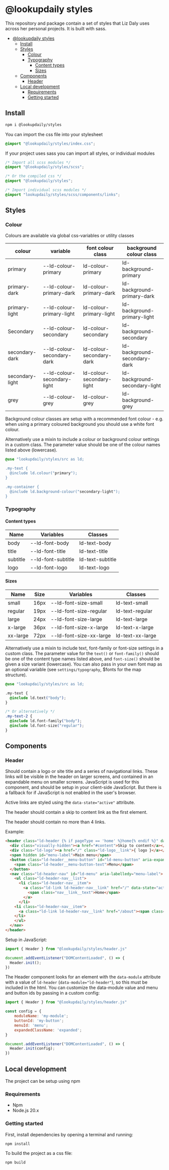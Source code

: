 # @lookupdaily styles

This repository and package contain a set of styles that Liz Daly uses across her personal projects. It is built with sass.

- [@lookupdaily styles](#lookupdaily-styles)
  - [Install](#install)
  - [Styles](#styles)
    - [Colour](#colour)
    - [Typography](#typography)
      - [Content types](#content-types)
      - [Sizes](#sizes)
  - [Components](#components)
    - [Header](#header)
  - [Local development](#local-development)
    - [Requirements](#requirements)
    - [Getting started](#getting-started)

## Install

```bash
npm i @lookupdaily/styles
```

You can import the css file into your stylesheet

```css
@import "@lookupdaily/styles/index.css";
```

If your project uses sass you can import all styles, or individual modules

```scss
/* Import all scss modules */
@import "@lookupdaily/styles/scss";

/* Or the compiled css */
@import "@lookupdaily/styles";

/* Import individual scss modules */
@import "lookupdaily/styles/scss/components/links";
```

## Styles

### Colour

Colours are available via global css-variables or utility classes

| colour          | variable                    | font colour class         | background colour class       |
| --------------- | --------------------------- | ------------------------- | ----------------------------- |
| primary         | --ld-colour-primary         | ld-colour-primary         | ld-background-primary         |
| primary-dark    | --ld-colour-primary-dark    | ld-colour-primary-dark    | ld-background-primary-dark    |
| primary-light   | --ld-colour-primary-light   | ld-colour-primary-light   | ld-background-primary-light   |
| Secondary       | --ld-colour-secondary       | ld-colour-secondary       | ld-background-secondary       |
| secondary-dark  | --ld-colour-secondary-dark  | ld-colour-secondary-dark  | ld-background-secondary-dark  |
| secondary-light | --ld-colour-secondary-light | ld-colour-secondary-light | ld-background-secondary-light |
| grey            | --ld-colour-grey            | ld-colour-grey            | ld-background-grey            |

Background colour classes are setup with a recommended font colour - e.g. when using a primary coloured background you should use a white font colour.

Alternatively use a mixin to include a colour or background colour settings in a custom class. The parameter value should be one of the colour names listed above (lowercase).

```scss
@use "lookupdaily/styles/src as ld;

.my-text {
  @include ld.colour("primary");
}

.my-container {
  @include ld.background-colour("secondary-light");
}
```

### Typography

#### Content types

| Name     | Variables          | Classes          |
| -------- | ------------------ | ---------------- |
| body     | --ld-font-body     | ld-text-body     |
| title    | --ld-font-title    | ld-text-title    |
| subtitle | --ld-font-subtitle | ld-text-subtitle |
| logo     | --ld-font-logo     | ld-text-logo     |

#### Sizes

| Name     | Size | Variables               | Classes          |
| -------- | ---- | ----------------------- | ---------------- |
| small    | 16px | --ld-font-size-small    | ld-text-small    |
| regular  | 19px | --ld-font-size-regular  | ld-text-regular  |
| large    | 24px | --ld-font-size-large    | ld-text-large    |
| x-large  | 36px | --ld-font-size-x-large  | ld-text-x-large  |
| xx-large | 72px | --ld-font-size-xx-large | ld-text-xx-large |

Alternatively use a mixin to include text, font-family or font-size settings in a custom class. The parameter value for the `text()` or `font-family()` should be one of the content type names listed above, and `font-size()` should be given a size variant (lowercase). You can also pass in your own font map as an optional variable (see `settings/typography`, $fonts for the map structure).

```css
@use "lookupdaily/styles/src as ld;

.my-text {
  @include ld.text("body");
}

/* Or alternatively */
.my-text-2 {
  @include ld.font-family("body");
  @include ld.font-size("regular");
}
```

## Components

### Header 

Should contain a logo or site title and a series of navigational links. These links will be visible in the header on larger screens, and contained in an expandable menu on smaller screens. JavaScript is used for this component, and should be setup in your client-side JavaScript. But there is a fallback for if JavaScript is not enabled in the user's browser.

Active links are styled using the `data-state="active"` attribute.

The header should contain a skip to content link as the first element.

The header should contain no more than 4 links.

Example: 

```html
<header class="ld-header {% if pageType == 'home' %}home{% endif %}" data-module="ld-header">
  <div class="visually-hidden"><a href="#content">Skip to content</a></div>
  <div class="ld-logo"><a href="/" class="ld-logo__link">{ logo }</a></div>
  <span hidden id="menu-label">Main menu</span>
  <button class="ld-header__menu-button" id="ld-menu-button" aria-expanded="false">
    <span class="ld-header__menu-button-text">Menu</span>
  </button>
  <nav class="ld-header-nav" id="ld-menu" aria-labelledy="menu-label">
    <ul class="ld-header-nav__list">
      <li class="ld-header-nav__item">
        <a class="ld-link ld-header-nav__link" href="/" data-state="active">
          <span class="nav__link__text">Home</span>
        </a>
      </li>
    <li class="ld-header-nav__item">
      <a class="ld-link ld-header-nav__link" href="/about"><span class="nav__link__text">About</span></a>
    </li>
    </ul>
  </nav>
</header>
```

Setup in JavaScript:

```javascript
import { Header } from "@lookupdaily/styles/header.js"

document.addEventListener("DOMContentLoaded", () => {
  Header.init();
})
```

The Header component looks for an element with the `data-module` attribute with a value of `ld-header` (`data-module="ld-header"`), so this must be included in the html. You can customize the data-module value and menu and button ids by passing in a custom config:

```javascript
import { Header } from "@lookupdaily/styles/header.js"

const config = {
	moduleName: 'my-module';
	buttonId: 'my-button';
	menuId: 'menu';
	expandedClassName: 'expanded';
}

document.addEventListener("DOMContentLoaded", () => {
  Header.init(config);
})
```

## Local development

The project can be setup using npm

### Requirements

- Npm
- Node.js 20.x

### Getting started

First, install dependencies by opening a terminal and running:

```bash
npm install
```

To build the project as a css file:

```bash
npm build
```
